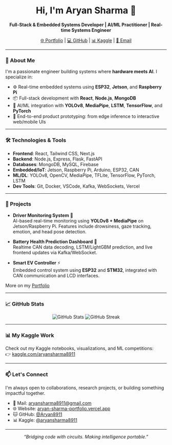 <h1 align="center">Hi, I'm Aryan Sharma 👋</h1>

<p align="center">
  <strong>Full-Stack & Embedded Systems Developer | AI/ML Practitioner | Real-time Systems Engineer</strong>
</p>

<p align="center">
  <a href="https://aryan-sharma-portfolio.vercel.app" target="_blank">🌐 Portfolio</a> |
  <a href="https://github.com/Aryan8911" target="_blank">💻 GitHub</a> |
  <a href="https://www.kaggle.com/aryansharma8911" target="_blank">📊 Kaggle</a> |
  <a href="mailto:aryansharma8911@gmail.com" target="_blank">📧 Email</a>
</p>

---

### 🚀 About Me

I'm a passionate engineer building systems where **hardware meets AI**. I specialize in:

- ⚙️ Real-time embedded systems using **ESP32**, **Jetson**, and **Raspberry Pi**
- 📦 Full-stack development with **React**, **Node.js**, **MongoDB**
- 🧠 AI/ML integration with **YOLOv8**, **MediaPipe**, **LSTM**, **TensorFlow**, and **PyTorch**
- 🔌 End-to-end product prototyping: from edge inference to interactive web/mobile UIs

---

### 🛠️ Technologies & Tools

- **Frontend**: React, Tailwind CSS, Next.js
- **Backend**: Node.js, Express, Flask, FastAPI
- **Databases**: MongoDB, MySQL, Firebase
- **Embedded/IoT**: Jetson, Raspberry Pi, Arduino, ESP32, CAN
- **ML/DL**: YOLOv8, OpenCV, MediaPipe, TFLite, TensorFlow, PyTorch, LSTM
- **Dev Tools**: Git, Docker, VSCode, Kafka, WebSockets, Vercel

---

### 🔧 Projects

- **Driver Monitoring System** 🚗  
  AI-based real-time monitoring using **YOLOv8 + MediaPipe** on Jetson/Raspberry Pi. Features include drowsiness, gaze tracking, emotion, and head pose detection.  

- **Battery Health Prediction Dashboard** 🔋  
  Realtime CAN data decoding, LSTM/LightGBM prediction, and live frontend updates via Kafka/WebSocket.  

- **Smart EV Controller** ⚡  
  Embedded control system using **ESP32** and **STM32**, integrated with CAN communication and LCD interfaces.

More on my [Portfolio](https://aryan-sharma-portfolio.vercel.app)

---

### 📈 GitHub Stats

<p align="center">
  <img src="https://github-readme-stats.vercel.app/api?username=Aryan8911&show_icons=true&theme=tokyonight" alt="GitHub Stats" />
  <img src="https://github-readme-streak-stats.herokuapp.com?user=Aryan8911&theme=tokyonight" alt="GitHub Streak" />
</p>

---

### 📊 My Kaggle Work

Check out my Kaggle notebooks, visualizations, and ML competitions:  
👉 [kaggle.com/aryansharma8911](https://www.kaggle.com/aryansharma8911)

---

### 📫 Let's Connect

I'm always open to collaborations, research projects, or building something impactful together.

- 📩 Mail: aryansharma8911@gmail.com  
- 🌐 Website: [aryan-sharma-portfolio.vercel.app](https://aryan-sharma-portfolio.vercel.app)  
- 🐱 GitHub: [@Aryan8911](https://github.com/Aryan8911)  
- 📊 Kaggle: [@aryansharma8911](https://www.kaggle.com/aryansharma8911)

---

<p align="center">
  <i>“Bridging code with circuits. Making intelligence portable.”</i>
</p>
